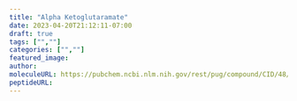 ```yaml
---
title: "Alpha Ketoglutaramate"
date: 2023-04-20T21:12:11-07:00
draft: true
tags: ["",""]
categories: ["",""]
featured_image: 
author: 
moleculeURL: https://pubchem.ncbi.nlm.nih.gov/rest/pug/compound/CID/48/record/SDF/?record_type=3d&response_type=display
peptideURL:
---
```

